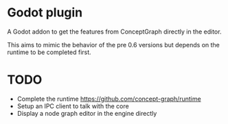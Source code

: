 # Godot plugin
A Godot addon to get the features from ConceptGraph directly in the editor.

This aims to mimic the behavior of the pre 0.6 versions but depends on the runtime to be completed first.

# TODO
- Complete the runtime https://github.com/concept-graph/runtime
- Setup an IPC client to talk with the core
- Display a node graph editor in the engine directly

